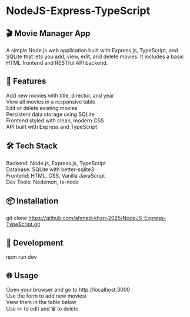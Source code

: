 # NodeJS-Express-TypeScript
## 🎬 Movie Manager App
 A simple Node.js web application built with Express.js, TypeScript, and SQLite that lets you add, view, edit, and delete movies. It includes a basic HTML frontend and RESTful API backend.
 ## 🚀 Features
 Add new movies with title, director, and year\
 View all movies in a responsive table \
 Edit or delete existing movies\
 Persistent data storage using SQLite\
 Frontend styled with clean, modern CSS\
 API built with Express and TypeScript
 ## 🛠 Tech Stack
 Backend: Node.js, Express.js, TypeScript\
 Database: SQLite with better-sqlite3\
 Frontend: HTML, CSS, Vanilla JavaScript\
 Dev Tools: Nodemon, ts-node
 ## 📦 Installation
 git clone https://github.com/ahmed-khan-2025/NodeJS-Express-TypeScript.git
 ## 🧪 Development
 npm run dev
 ## 🌐 Usage
 Open your browser and go to http://localhost:3000 \
 Use the form to add new movies\  
 View them in the table below\
 Use ✏️ to edit and 🗑️ to delete